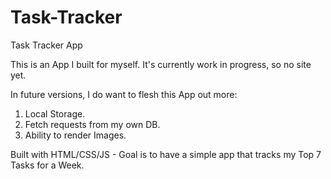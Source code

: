 # Task-Tracker
Task Tracker App

This is an App I built for myself. It's currently work in progress, so no site yet.

In future versions, I do want to flesh this App out more:
1. Local Storage.
2. Fetch requests from my own DB.
3. Ability to render Images.

Built with HTML/CSS/JS - Goal is to have a simple app that tracks my Top 7 Tasks for a Week.

